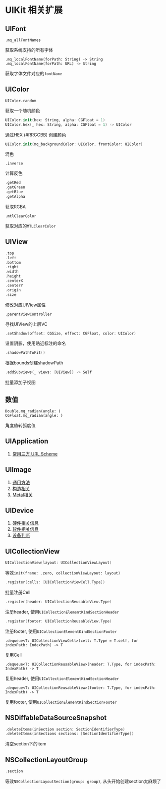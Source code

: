 # UIKit 相关扩展

## UIFont

```
.mq_allFontNames
```

获取系统支持的所有字体

```
.mq_localFontName(forPath: String) -> String
.mq_localFontName(forPath: URL) -> String
```

获取字体文件对应的`fontName`

## UIColor

```
UIColor.random
```

获取一个随机颜色

```swift
UIColor.init(hex: String, alpha: CGFloat = 1)
UIColor.hex(_ hex: String, alpha: CGFloat = 1) -> UIColor
```

通过HEX (\#RRGGBB) 创建颜色

```swift
UIColor.init(mq_backgroundColor: UIColor, frontColor: UIColor)
```

混色

```
.inverse
```

计算反色

```swift
.getRed
.getGreen
.getBlue
.getAlpha
```

获取RGBA

```
.mtlClearColor
```

获取对应的`MTLClearColor`

## UIView

```swift
.top
.left
.bottom
.right
.width
.height
.centerX
.centerY
.origin
.size
```

修改对应UIView属性



```
.parentViewController
```

寻找UIView的上层VC



```swift
.setShadow(offset: CGSize, effect: CGFloat, color: UIColor)
```

设置阴影，使用贴近标注的命名




```swift
.shadowPathToFit()
```

根据bounds创建shadowPath



```swift
.addSubviews(_ views: [UIView]) -> Self
```

批量添加子视图



## 数值

```
Double.mq_radian(angle: )
CGFloat.mq_radian(angle: )
```

角度值转弧度值

## UIApplication

1. [常用三方 URL Scheme](./UIApplication/UIApplication+MQThird.md)


## UIImage

1. [通用方法](UIImage/UIImage+MQ.md)
2. [构造相关](./UIImage/UIImage+Creator.md)
3. [Metal相关](UIImage/UIImage+MQMetal.md)

## UIDevice

1. [硬件相关信息](./UIDevice/UIDevice+MQHardware.md)
2. [软件相关信息](./UIDevice/UIDevice+MQSoftware.md)
3. [设备判断](./UIDevice/设备判断.md)

## UICollectionView

```swift
UICollectionView(layout: UICollectionViewLayout)
```

等效`init(frame: .zero, collectionViewLayout: layout)`



```swift
.register(cells: [UICollectionViewCell.Type])
```

批量注册Cell



```swift
.register(header: UICollectionReusableView.Type)
```

注册header, 使用`UICollectionElementKindSectionHeader`



```swift
.register(footer: UICollectionReusableView.Type)
```

注册footer, 使用`UICollectionElementKindSectionFooter`



```
.dequeue<T: UICollectionViewCell>(cell: T.Type = T.self, for indexPath: IndexPath) -> T
```

复用Cell



```
.dequeue<T: UICollectionReusableView>(header: T.Type, for indexPath: IndexPath) -> T
```

复用header, 使用`UICollectionElementKindSectionHeader`



```
.dequeue<T: UICollectionReusableView>(footer: T.Type, for indexPath: IndexPath) -> T
```

复用footer, 使用`UICollectionElementKindSectionFooter`



## NSDiffableDataSourceSnapshot

```swift
.deleteItems(inSection section: SectionIdentifierType)
.deleteItems(inSections sections: [SectionIdentifierType])
```

清空section下的item



## NSCollectionLayoutGroup

```swift
.section
```

等效`NSCollectionLayoutSection(group: group)`, 从头开始创建section太麻烦了

